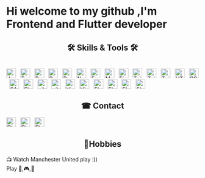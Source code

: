 <h1>Hi welcome to my github ,I'm Frontend and Flutter developer </h1>
<h2 align="center">🛠 Skills & Tools 🛠</h2>
<br>
<span><img src="https://img.shields.io/badge/JavaScript-F7DF1E?logo=javascript&logoColor=black" alt="JavaScript logo" title="JavaScript" height="25" /></span>
&nbsp;
<span><img src="https://img.shields.io/badge/TypeScript-007ACC?logo=typescript&logoColor=white" alt="TypeScript logo" title="TypeScript" height="25" /></span>
&nbsp;
<span><img src="https://img.shields.io/badge/ReactJS-282C34?logo=react&logoColor=61DAFB" alt="ReactJS logo" title="ReactJS" height="25" /></span>
&nbsp;
<span><img src="https://img.shields.io/badge/NextJS-282C34?logo=Next.js&logoColor=white" alt="ReactJS logo" title="ReactJS" height="25" /></span>
&nbsp;
<span><img src="https://img.shields.io/badge/Redux-593D88?logo=redux&logoColor=white" alt="Redux logo" title="Redux" height="25" /></span>
&nbsp;
<span><img src="https://img.shields.io/badge/Node.js-43853D?logo=node.js&logoColor=white" alt="Node.js logo" title="Node.js" height="25" /></span>
&nbsp;
<span><img src="https://img.shields.io/badge/Express-fff?logo=express&logoColor=black" alt="Express.js logo" title="Express.js" height="25" /></span>
&nbsp;
<span><img src="https://img.shields.io/badge/MongoDB-4EA94B?logo=mongodb&logoColor=white" alt="MongoDB logo" title="MongoDB" height="25" /></span>
&nbsp;
<span><img src="https://img.shields.io/badge/Firebase-039be5?logo=firebase&logoColor=FFCA28" alt="Firebase logo" title="Firebase" height="25" /></span>
&nbsp;
<span><img src="https://img.shields.io/badge/Tailwind%20CSS-282C34?logo=tailwind-css&logoColor=38B2AC" alt="TailwindCSS logo" title="TailwindCSS" height="25" /></span>
&nbsp;
<span><img src="https://img.shields.io/badge/jQuery-0769AD?logo=jquery&logoColor=white" alt="TailwindCSS logo" title="TailwindCSS" height="25" /></span>
&nbsp;
<span><img src="https://img.shields.io/badge/Bootstrap-563D7C?logo=bootstrap&logoColor=white" alt="TailwindCSS logo" title="TailwindCSS" height="25" /></span>
&nbsp;
<span><img src="https://img.shields.io/badge/HTML5-E34F26?logo=html5&logoColor=white" alt="HTML5 logo" title="HTML5" height="25" /></span>
&nbsp;
<span><img src="https://img.shields.io/badge/CSS3-1572B6?logo=css3&logoColor=white" alt="CSS3 logo" title="CSS3" height="25" /></span>
&nbsp;
<span><img src="https://img.shields.io/badge/Sass-CC6699?logo=sass&logoColor=white" alt="SASS logo" title="SASS" height="25" /></span>
&nbsp;
<span><img src="https://img.shields.io/badge/Styled%20Component-0d1117?logo=styledcomponents&logoColor=white" alt="Flutter logo" title="Flutter" height="25" /></span>
&nbsp;
<span><img src="https://img.shields.io/badge/Git-282C34?logo=git&logoColor=F05032" alt="git logo" title="Git" height="25" /></span>
&nbsp;
<span><img src="https://img.shields.io/badge/GitHub-282C34?logo=github&logoColor=white" alt="git logo" title="Git" height="25" /></span>
&nbsp;
<span><img src="https://img.shields.io/badge/VS%20Code-282C34?logo=visual-studio-code&logoColor=007ACC" alt="Visual Studio Code logo" title="Visual Studio Code" height="25" /></span>
&nbsp;
<span><img src="https://img.shields.io/badge/Python-1572B6?logo=python&logoColor=yellow" alt="Visual Studio Code logo" title="Python" height="25" /></span>
&nbsp;
<span><img src="https://img.shields.io/badge/Flutter-fff?logo=flutter&logoColor=blue" alt="Flutter logo" title="Flutter" height="25" /></span>
&nbsp;
<span><img src="https://img.shields.io/badge/Heroku-430098?logo=heroku&logoColor=white" alt="Flutter logo" title="Flutter" height="25" /></span>
&nbsp;
<span><img src="https://img.shields.io/badge/Debian-black?logo=debian&logoColor=purple" alt="Flutter logo" title="Flutter" height="25" /></span>
&nbsp
<span><img src="https://img.shields.io/badge/Figma-black?logo=figma" alt="Flutter logo" title="Flutter" height="25" /></span>

<h2 align=center> ☎ Contact</h2>
<span>
<a href='mailto:nghoangviet2000@gmail.com'style='text-decoration:none'>
<img src="https://img.shields.io/badge/Mail-red?logo=gmail&logoColor=white" alt="Flutter logo" title="Mail" height="25" />
</a>
</span>
&nbsp;
<span>
<a href='https://t.me/gordon_nguyen392'style='text-decoration:none'>
<img src="https://img.shields.io/badge/Telegram-blue?logo=telegram&logoColor=white" alt="Flutter logo" title="Telegram" height="25" />
</a>
</span>
&nbsp;
<span>
<a href='skype:live:.cid.46954c64d5b782d0'style='text-decoration:none'>
<img src="https://img.shields.io/badge/Skype-blue?logo=skype&logoColor=white" alt="Flutter logo" title="Skype" height="25" />
</a>
</span>
<h2 align=center>🎉Hobbies</h2>
📺 Watch Manchester United play :)) </br>
Play 🎸,🎮,🎱</br>
       

